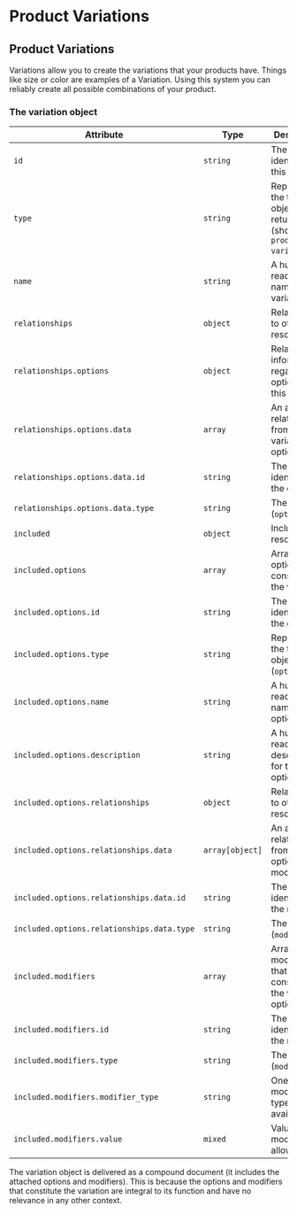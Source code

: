 # Product Variations

## Product Variations

Variations allow you to create the variations that your products have. Things like size or color are examples of a Variation. Using this system you can reliably create all possible combinations of your product.

### The variation object

| **Attribute** | **Type** | **Description** |
| --- | --- | --- |
| `id` | `string` | The unique identifier for this variation |
| `type` | `string` | Represents the type of object being returned \(should be `product-variation`\) |
| `name` | `string` | A human readable name for this variation |
| `relationships` | `object` | Relationships to other resources |
| `relationships.options` | `object` | Relationships information regarding options for this variation |
| `relationships.options.data` | `array` | An array of relationships from this variation to options |
| `relationships.options.data.id` | `string` | The unique identifier for the option |
| `relationships.options.data.type` | `string` | The type \(`option`\) |
| `included` | `object` | Included resources |
| `included.options` | `array` | Array of options that constitute the variation |
| `included.options.id` | `string` | The unique identifier for the option |
| `included.options.type` | `string` | Represents the type of object \(`option`\) |
| `included.options.name` | `string` | A human readable name for the option |
| `included.options.description` | `string` | A human readable description for the option |
| `included.options.relationships` | `object` | Relationships to other resources |
| `included.options.relationships.data` | `array[object]` | An array of relationships from this option to modifiers |
| `included.options.relationships.data.id` | `string` | The unique identifier for the modifier |
| `included.options.relationships.data.type` | `string` | The type \(`modifier`\) |
| `included.modifiers` | `array` | Array of modifiers that constitute the variation options |
| `included.modifiers.id` | `string` | The unique identifier for the modifier |
| `included.modifiers.type` | `string` | The type \(`modifier`\) |
| `included.modifiers.modifier_type` | `string` | One of the modifier types available |
| `included.modifiers.value` | `mixed` | Value the modifier type allows |

The variation object is delivered as a compound document \(it includes the attached options and modifiers\). This is because the options and modifiers that constitute the variation are integral to its function and have no relevance in any other context.

